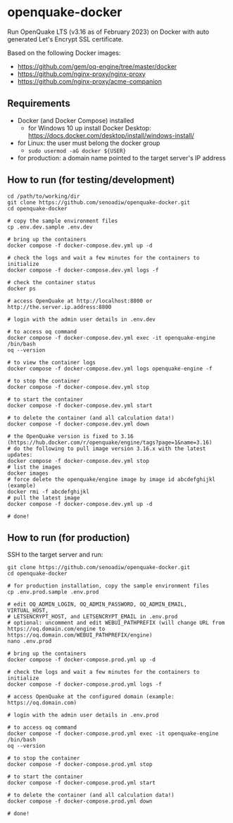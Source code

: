 # openquake-docker
Run OpenQuake LTS (v3.16 as of February 2023) on Docker with auto generated Let's Encrypt SSL certificate.

Based on the following Docker images:
* https://github.com/gem/oq-engine/tree/master/docker
* https://github.com/nginx-proxy/nginx-proxy
* https://github.com/nginx-proxy/acme-companion

## Requirements
* Docker (and Docker Compose) installed
  * for Windows 10 up install Docker Desktop: https://docs.docker.com/desktop/install/windows-install/
* for Linux: the user must belong the docker group
  * `sudo usermod -aG docker ${USER}`
* for production: a domain name pointed to the target server's IP address

## How to run (for testing/development)
```
cd /path/to/working/dir
git clone https://github.com/senoadiw/openquake-docker.git
cd openquake-docker

# copy the sample environment files
cp .env.dev.sample .env.dev

# bring up the containers
docker compose -f docker-compose.dev.yml up -d

# check the logs and wait a few minutes for the containers to initialize
docker compose -f docker-compose.dev.yml logs -f

# check the container status
docker ps

# access OpenQuake at http://localhost:8800 or http://the.server.ip.address:8800

# login with the admin user details in .env.dev

# to access oq command
docker compose -f docker-compose.dev.yml exec -it openquake-engine /bin/bash
oq --version

# to view the container logs
docker compose -f docker-compose.dev.yml logs openquake-engine -f

# to stop the container
docker compose -f docker-compose.dev.yml stop

# to start the container
docker compose -f docker-compose.dev.yml start

# to delete the container (and all calculation data!)
docker compose -f docker-compose.dev.yml down

# the OpenQuake version is fixed to 3.16 (https://hub.docker.com/r/openquake/engine/tags?page=1&name=3.16)
# do the following to pull image version 3.16.x with the latest updates:
docker compose -f docker-compose.dev.yml stop
# list the images
docker images
# force delete the openquake/engine image by image id abcdefghijkl (example)
docker rmi -f abcdefghijkl
# pull the latest image
docker compose -f docker-compose.dev.yml up -d

# done!
```

## How to run (for production)
SSH to the target server and run:
```
git clone https://github.com/senoadiw/openquake-docker.git
cd openquake-docker

# for production installation, copy the sample environment files
cp .env.prod.sample .env.prod

# edit OQ_ADMIN_LOGIN, OQ_ADMIN_PASSWORD, OQ_ADMIN_EMAIL, VIRTUAL_HOST,
# LETSENCRYPT_HOST, and LETSENCRYPT_EMAIL in .env.prod
# optional: uncomment and edit WEBUI_PATHPREFIX (will change URL from https://oq.domain.com/engine to https://oq.domain.com/WEBUI_PATHPREFIX/engine)
nano .env.prod

# bring up the containers
docker compose -f docker-compose.prod.yml up -d

# check the logs and wait a few minutes for the containers to initialize
docker compose -f docker-compose.prod.yml logs -f

# access OpenQuake at the configured domain (example: https://oq.domain.com)

# login with the admin user details in .env.prod

# to access oq command
docker compose -f docker-compose.prod.yml exec -it openquake-engine /bin/bash
oq --version

# to stop the container
docker compose -f docker-compose.prod.yml stop

# to start the container
docker compose -f docker-compose.prod.yml start

# to delete the container (and all calculation data!)
docker compose -f docker-compose.prod.yml down

# done!
```
